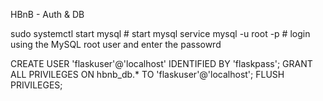 HBnB - Auth & DB



sudo systemctl start mysql       # start mysql service
mysql -u root -p                 # login using the MySQL root user and enter the passowrd


CREATE USER 'flaskuser'@'localhost' IDENTIFIED BY 'flaskpass';
GRANT ALL PRIVILEGES ON hbnb_db.* TO 'flaskuser'@'localhost';
FLUSH PRIVILEGES;
